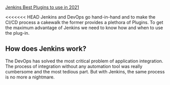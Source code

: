 [Jenkins Best Plugins to use in 2021](https://medium.com/devopscurry/devops-2021-the-best-jenkins-plugins-to-have-in-2021-b015189a19b5)

<<<<<<< HEAD
Jenkins and DevOps go hand-in-hand and to make the CI/CD process a cakewalk the former provides a plethora of Plugins. To get the maximum advantage of Jenkins we need to know how and when to use the plug-in.
## How does Jenkins work?
The DevOps has solved the most critical problem of application integration. The process of integration without any automation tool was really cumbersome and the most tedious part. But with Jenkins, the same process is no more a nightmare.

